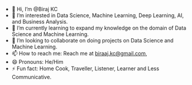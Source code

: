 - 👋 Hi, I’m @Biraj KC
- 👀 I’m interested in Data Science, Machine Learning, Deep Learning, AI, and Business Analysis.
- 🌱 I’m currently learning to expand my knowledge on the domain of Data Science and Machine Learning.
- 💞️ I’m looking to collaborate on doing projects on Data Science and Machine Learning.
- 📫 How to reach me: Reach me at biraaj.kc@gmail.com, 
- 😄 Pronouns: He/Him
- ⚡ Fun fact: Home Cook, Traveller, Listener, Learner and Less Communicative.

<!---
kcbiraj/kcbiraj is a ✨ special ✨ repository because its `README.md` (this file) appears on your GitHub profile.
You can click the Preview link to take a look at your changes.
--->
